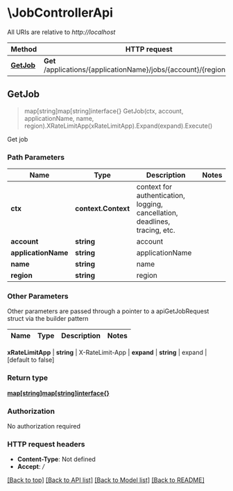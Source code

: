 # \JobControllerApi

All URIs are relative to *http://localhost*

Method | HTTP request | Description
------------- | ------------- | -------------
[**GetJob**](JobControllerApi.md#GetJob) | **Get** /applications/{applicationName}/jobs/{account}/{region}/{name} | Get job



## GetJob

> map[string]map[string]interface{} GetJob(ctx, account, applicationName, name, region).XRateLimitApp(xRateLimitApp).Expand(expand).Execute()

Get job

### Path Parameters


Name | Type | Description  | Notes
------------- | ------------- | ------------- | -------------
**ctx** | **context.Context** | context for authentication, logging, cancellation, deadlines, tracing, etc.
**account** | **string** | account | 
**applicationName** | **string** | applicationName | 
**name** | **string** | name | 
**region** | **string** | region | 

### Other Parameters

Other parameters are passed through a pointer to a apiGetJobRequest struct via the builder pattern


Name | Type | Description  | Notes
------------- | ------------- | ------------- | -------------




 **xRateLimitApp** | **string** | X-RateLimit-App | 
 **expand** | **string** | expand | [default to false]

### Return type

[**map[string]map[string]interface{}**](map[string]interface{}.md)

### Authorization

No authorization required

### HTTP request headers

- **Content-Type**: Not defined
- **Accept**: */*

[[Back to top]](#) [[Back to API list]](../README.md#documentation-for-api-endpoints)
[[Back to Model list]](../README.md#documentation-for-models)
[[Back to README]](../README.md)

